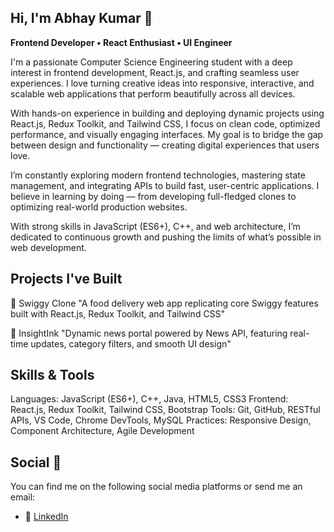 ## Hi, I'm Abhay Kumar 👋

<strong>Frontend Developer • React Enthusiast • UI Engineer</strong>

I'm a passionate Computer Science Engineering student with a deep interest in frontend development, React.js, and crafting seamless user experiences. I love turning creative ideas into responsive, interactive, and scalable web applications that perform beautifully across all devices.

With hands-on experience in building and deploying dynamic projects using React.js, Redux Toolkit, and Tailwind CSS, I focus on clean code, optimized performance, and visually engaging interfaces. My goal is to bridge the gap between design and functionality — creating digital experiences that users love.

I’m constantly exploring modern frontend technologies, mastering state management, and integrating APIs to build fast, user-centric applications. I believe in learning by doing — from developing full-fledged clones to optimizing real-world production websites.

With strong skills in JavaScript (ES6+), C++, and web architecture, I’m dedicated to continuous growth and pushing the limits of what’s possible in web development.


## Projects I've Built

🍔 Swiggy Clone
"A food delivery web app replicating core Swiggy features built with React.js, Redux Toolkit, and Tailwind CSS"

📰 InsightInk
"Dynamic news portal powered by News API, featuring real-time updates, category filters, and smooth UI design"


## Skills & Tools

Languages: JavaScript (ES6+), C++, Java, HTML5, CSS3
Frontend: React.js, Redux Toolkit, Tailwind CSS, Bootstrap
Tools: Git, GitHub, RESTful APIs, VS Code, Chrome DevTools, MySQL
Practices: Responsive Design, Component Architecture, Agile Development


## Social 📱
You can find me on the following social media platforms or send me an email:
* 👔 [LinkedIn](https://www.linkedin.com/in/abhay-kumar-0452b42b0/)

